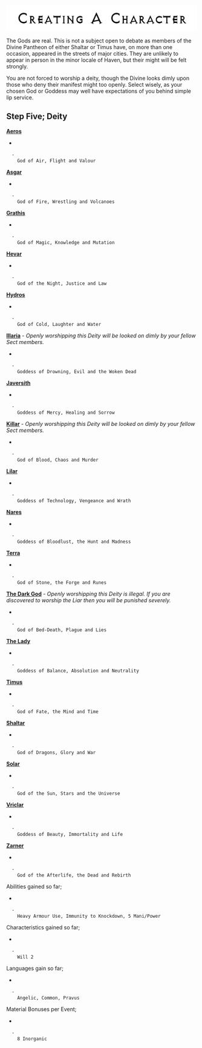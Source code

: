 

<div class="center" style="width: auto; margin-left: auto; margin-right: auto;">

![<File:CharGen.jpg>](CharGen.jpg "File:CharGen.jpg")

</div>

The Gods are real. This is not a subject open to debate as members of
the Divine Pantheon of either Shaltar or Timus have, on more than one
occasion, appeared in the streets of major cities. They are unlikely to
appear in person in the minor locale of Haven, but their might will be
felt strongly.

You are not forced to worship a deity, though the Divine looks dimly
upon those who deny their manifest might too openly. Select wisely, as
your chosen God or Goddess may well have expectations of you behind
simple lip service.

## **Step Five; Deity**

**[Aeros](GoldAngelEarthLDA "wikilink")**

  -

      -
        God of Air, Flight and Valour

**[Asgar](GoldAngelEarthLDAs "wikilink")**

  -

      -
        God of Fire, Wrestling and Volcanoes

**[Grathis](GoldAngelEarthLDG "wikilink")**

  -

      -
        God of Magic, Knowledge and Mutation

**[Hevar](GoldAngelEarthLDH "wikilink")**

  -

      -
        God of the Night, Justice and Law

**[Hydros](GoldAngelEarthLDHy "wikilink")**

  -

      -
        God of Cold, Laughter and Water

**[Illaria](GoldAngelEarthLDI "wikilink")** - *Openly worshipping this
Deity will be looked on dimly by your fellow Sect members.*

  -

      -
        Goddess of Drowning, Evil and the Woken Dead

**[Javersith](GoldAngelEarthLDJ "wikilink")**

  -

      -
        Goddess of Mercy, Healing and Sorrow

**[Killar](GoldAngelEarthLDK "wikilink")** - *Openly worshipping this
Deity will be looked on dimly by your fellow Sect members.*

  -

      -
        God of Blood, Chaos and Murder

**[Lilar](GoldAngelEarthLDL "wikilink")**

  -

      -
        Goddess of Technology, Vengeance and Wrath

**[Nares](GoldAngelEarthLDN "wikilink")**

  -

      -
        Goddess of Bloodlust, the Hunt and Madness

**[Terra](GoldAngelEarthLDT "wikilink")**

  -

      -
        God of Stone, the Forge and Runes

**[The Dark God](GoldAngelEarthLDDG "wikilink")** - *Openly worshipping
this Deity is illegal. If you are discovered to worship the Liar then
you will be punished severely.*

  -

      -
        God of Bed-Death, Plague and Lies

**[The Lady](GoldAngelEarthLDTL "wikilink")**

  -

      -
        Goddess of Balance, Absolution and Neutrality

**[Timus](GoldAngelEarthLDT "wikilink")**

  -

      -
        God of Fate, the Mind and Time

**[Shaltar](GoldAngelEarthLDS "wikilink")**

  -

      -
        God of Dragons, Glory and War

**[Solar](GoldAngelEarthLDSo "wikilink")**

  -

      -
        God of the Sun, Stars and the Universe

**[Vriclar](GoldAngelEarthLDV "wikilink")**

  -

      -
        Goddess of Beauty, Immortality and Life

**[Zarner](GoldAngelEarthLDZ "wikilink")**

  -

      -
        God of the Afterlife, the Dead and Rebirth

Abilities gained so far;

  -

      -
        Heavy Armour Use, Immunity to Knockdown, 5 Mani/Power

Characteristics gained so far;

  -

      -
        Will 2

Languages gain so far;

  -

      -
        Angelic, Common, Pravus

Material Bonuses per Event;

  -

      -
        8 Inorganic